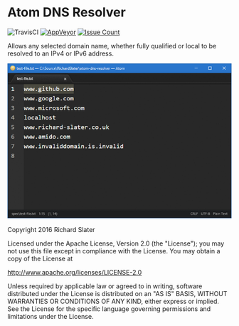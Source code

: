 # Atom DNS Resolver

![TravisCI](https://travis-ci.org/RichardSlater/atom-dns-resolver.svg?branch=master) [![AppVeyor](https://ci.appveyor.com/api/projects/status/m7fgyausf7bo2waf?svg=true)](https://ci.appveyor.com/project/richard-slater/atom-dns-resolver) [![Issue Count](https://codeclimate.com/github/RichardSlater/atom-dns-resolver/badges/issue_count.svg)](https://codeclimate.com/github/RichardSlater/atom-dns-resolver)

Allows any selected domain name, whether fully qualified or local to be resolved to an IPv4 or IPv6 address.

![DNS Resolver Screenshot](assets/screenshot.gif)

Copyright 2016 Richard Slater

Licensed under the Apache License, Version 2.0 (the "License");
you may not use this file except in compliance with the License.
You may obtain a copy of the License at

  http://www.apache.org/licenses/LICENSE-2.0

Unless required by applicable law or agreed to in writing, software
distributed under the License is distributed on an "AS IS" BASIS,
WITHOUT WARRANTIES OR CONDITIONS OF ANY KIND, either express or implied.
See the License for the specific language governing permissions and
limitations under the License.
